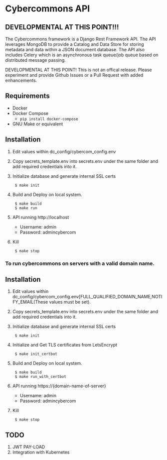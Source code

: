 Cybercommons API 
=======

## DEVELOPMENTAL AT THIS POINT!!!


The Cybercommons framework is a Django Rest Framework API. The API leverages MongoDB to provide a Catalog and Data Store for storing metadata and data within a JSON document database. The API also includes Celery which is an asynchronous task queue/job queue based on distributed message passing.

DEVELOPMENTAL AT THIS POINT! This is not an offical release. Please experiment and provide Github Issues or a  Pull Request with added enhancements. 


## Requirements

* Docker
* Docker Compose
    * `pip install docker-compose`
* GNU Make or equivalent

## Installation

1. Edit values within dc_config/cybercom_config.env
2. Copy secrets_template.env into secrets.env under the same folder and add required credentials into it. 
3. Initialize database and generate internal SSL certs

        $ make init

4. Build and Deploy on local system.

        $ make build
        $ make run

5. API running http://localhost
    * Username: admin
    * Password: admincybercom

6. Kill

        $ make stop




### To run cybercommons on servers with a valid domain name.

## Installation

1. Edit values within dc_config/cybercom_config.env[FULL_QUALIFIED_DOMAIN_NAME,NOTIFY_EMAIL(These values must be set).
2. Copy secrets_template.env into secrets.env under the same folder and add required credentials into it.
3. Initialize database and generate internal SSL certs

        $ make init
4. Initialize and Get TLS certificates from LetsEncrypt
        
        $ make init_certbot

5. Build and Deploy on local system.

        $ make build
        $ make run_with_certbot

6. API running https://{domain-name-of-server}
    * Username: admin
    * Password: admincybercom

7. Kill

        $ make stop






## TODO

1. JWT PAY-LOAD
2. Integration with Kubernetes
